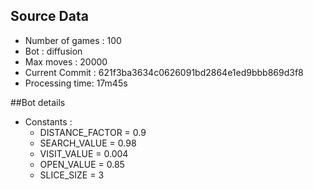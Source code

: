 ## Source Data
* Number of games : 100
* Bot : diffusion
* Max moves : 20000
* Current Commit : 621f3ba3634c0626091bd2864e1ed9bbb869d3f8
* Processing time: 17m45s

##Bot details
* Constants :
    * DISTANCE_FACTOR = 0.9
    * SEARCH_VALUE = 0.98
    * VISIT_VALUE = 0.004
    * OPEN_VALUE = 0.85
    * SLICE_SIZE = 3
